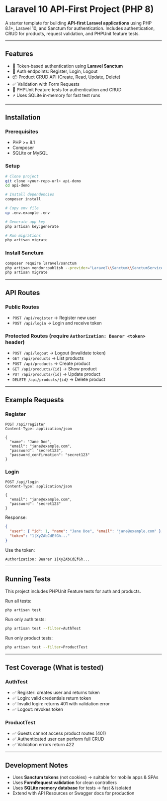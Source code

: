 # Laravel 10 API‑First Project (PHP 8)

A starter template for building **API‑first Laravel applications** using PHP 8.1+, Laravel 10, and Sanctum for authentication. Includes authentication, CRUD for products, request validation, and PHPUnit feature tests.

---

## Features
- 🔐 Token‑based authentication using **Laravel Sanctum**
- 👤 Auth endpoints: Register, Login, Logout
- 📦 Product CRUD API (Create, Read, Update, Delete)
- ✅ Validation with Form Requests
- 🧪 PHPUnit Feature tests for authentication and CRUD
- ⚡ Uses SQLite in‑memory for fast test runs

---

## Installation

### Prerequisites
- PHP >= 8.1
- Composer
- SQLite or MySQL

### Setup
```bash
# Clone project
git clone <your-repo-url> api-demo
cd api-demo

# Install dependencies
composer install

# Copy env file
cp .env.example .env

# Generate app key
php artisan key:generate

# Run migrations
php artisan migrate
```

### Install Sanctum
```bash
composer require laravel/sanctum
php artisan vendor:publish --provider="Laravel\\Sanctum\\SanctumServiceProvider"
php artisan migrate
```

---

## API Routes

### Public Routes
- `POST /api/register` → Register new user
- `POST /api/login` → Login and receive token

### Protected Routes (require `Authorization: Bearer <token>` header)
- `POST /api/logout` → Logout (invalidate token)
- `GET /api/products` → List products
- `POST /api/products` → Create product
- `GET /api/products/{id}` → Show product
- `PUT /api/products/{id}` → Update product
- `DELETE /api/products/{id}` → Delete product

---

## Example Requests

### Register
```http
POST /api/register
Content-Type: application/json

{
  "name": "Jane Doe",
  "email": "jane@example.com",
  "password": "secret123",
  "password_confirmation": "secret123"
}
```

### Login
```http
POST /api/login
Content-Type: application/json

{
  "email": "jane@example.com",
  "password": "secret123"
}
```

Response:
```json
{
  "user": { "id": 1, "name": "Jane Doe", "email": "jane@example.com" },
  "token": "1|XyZAbCdEfGh..."
}
```

Use the token:
```
Authorization: Bearer 1|XyZAbCdEfGh...
```

---

## Running Tests

This project includes PHPUnit Feature tests for auth and products.

Run all tests:
```bash
php artisan test
```

Run only auth tests:
```bash
php artisan test --filter=AuthTest
```

Run only product tests:
```bash
php artisan test --filter=ProductTest
```

---

## Test Coverage (What is tested)

### AuthTest
- ✅ Register: creates user and returns token
- ✅ Login: valid credentials return token
- ✅ Invalid login: returns 401 with validation error
- ✅ Logout: revokes token

### ProductTest
- ✅ Guests cannot access product routes (401)
- ✅ Authenticated user can perform full CRUD
- ✅ Validation errors return 422

---

## Development Notes
- Uses **Sanctum tokens** (not cookies) → suitable for mobile apps & SPAs
- Uses **FormRequest validation** for clean controllers
- Uses **SQLite memory database** for tests → fast & isolated
- Extend with API Resources or Swagger docs for production
 

